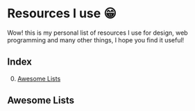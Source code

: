 # Resources I use :grin:

Wow! this is my personal list of resources I use for design, web programming and many other things, I hope you find it useful!

## Index

0. [Awesome Lists]()

## Awesome Lists
